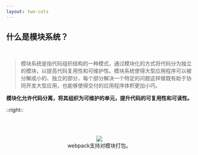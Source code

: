 ```yaml
---
layout: two-cols
---
```


## 什么是模块系统？

<div class="mr-6">

<br />

> 模块系统是指代码组织结构的一种模式，通过模块化的方式将代码分为独立的模块，以提高代码复用性和可维护性。模块系统使得大型应用程序可以被分解成小的、独立的部分，每个部分解决一个特定的问题这样做既有助于协同开发大型应用，也能够使得交付的应用程序体积更加小巧。

**模块化允许代码分离，将其组织为可维护的单元，提升代码的可复用性和可读性。**
</div>


::right::

<br /><br />


<center>
<img src="https://miro.medium.com/v2/resize:fit:720/format:webp/1*SVyedUtyXmpDcJaXuiZNRg.png" />
<div class="text-gray">webpack支持对模块打包。</div>
</center>


